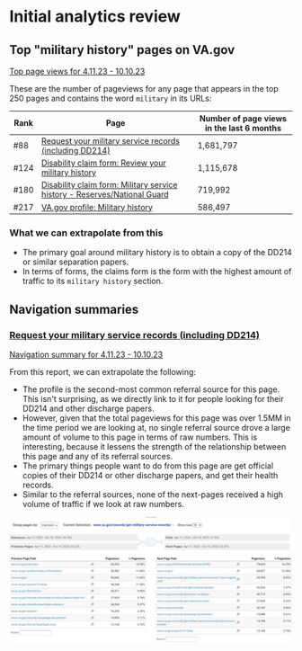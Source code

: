 # Initial analytics review

## Top "military history" pages on VA.gov

[Top page views for 4.11.23 - 10.10.23](https://analytics.google.com/analytics/web/?authuser=0#/report/content-pages/a50123418w177519031p176188361/_u.date00=20230411&_u.date01=20231010&explorer-table.plotKeys=%5B%5D&explorer-table.rowStart=0&explorer-table.rowCount=250/)

These are the number of pageviews for any page that appears in the top 250 pages and contains the word `military` in its URLs:

|Rank|Page|Number of page views in the last 6 months|
|---------|---------|----------|
|#88|[Request your military service records (including DD214)](www.va.gov/records/get-military-service-records/)|1,681,797|
|#124|[Disability claim form: Review your military history](www.va.gov/disability/file-disability-claim-form-21-526ez/review-veteran-details/military-service-history/)|1,115,678|
|#180|[Disability claim form: Military service history - Reserves/National Guard](www.va.gov/disability/file-disability-claim-form-21-526ez/review-veteran-details/military-service-history/reserves-national-guard/)|719,992|
|#217|[VA.gov profile: Military history](www.va.gov/profile/military-information/)|586,497|

### What we can extrapolate from this

- The primary goal around military history is to obtain a copy of the DD214 or similar separation papers.
- In terms of forms, the claims form is the form with the highest amount of traffic to its `military history` section.

## Navigation summaries

### [Request your military service records (including DD214)](www.va.gov/records/get-military-service-records/)

[Navigation summary for 4.11.23 - 10.10.23](https://analytics.google.com/analytics/web/?authuser=0#/report/content-pages/a50123418w177519031p176188361/_u.date00=20230411&_u.date01=20231010&explorer-table.plotKeys=%5B%5D&_r.drilldown=analytics.pagePath:www.va.gov~2Frecords~2Fget-military-service-records~2F&_r.tabId=navigationsummary/)

From this report, we can extrapolate the following:

- The profile is the second-most common referral source for this page. This isn't surprising, as we directly link to it for people looking for their DD214 and other discharge papers.
- However, given that the total pageviews for this page was over 1.5MM in the time period we are looking at, no single referral source drove a large amount of volume to this page in terms of raw numbers. This is interesting, because it lessens the strength of the relationship between this page and any of its referral sources.
- The primary things people want to do from this page are get official copies of their DD214 or other discharge papers, and get their health records.
- Similar to the referral sources, none of the next-pages received a high volume of traffic if we look at raw numbers.

![Navigation summary for 4.11.23 - 10.10.23 image](https://github.com/department-of-veterans-affairs/va.gov-team/blob/master/products/identity-personalization/profile/military-information/discovery-and-research/2023-09-enhanced-military-info-mvp/images/Navigation%20summary_get%20your%20military%20service%20records%20content%20page.jpeg)

